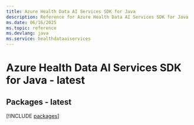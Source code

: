 ```yaml
---
title: Azure Health Data AI Services SDK for Java
description: Reference for Azure Health Data AI Services SDK for Java
ms.date: 06/16/2025
ms.topic: reference
ms.devlang: java
ms.service: healthdataaiservices
---
```

# Azure Health Data AI Services SDK for Java - latest
## Packages - latest
[!INCLUDE [packages](health-data-ai-services-index.md)]